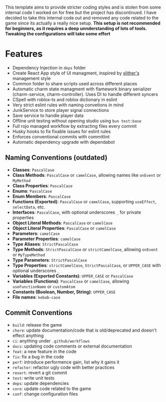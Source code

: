 This template aims to provide stricter coding styles and is stolen from some internal code I worked on for free but the project has discontinued. I have decided to take this internal code out and removed any code related to the game since its actually a really nice setup. **This setup is not recommended for beginners, as it requires a deep unnderstanding of lots of tools. Tweaking the configurations will take some effort**

# Features
* Dependency Injection in `deps` folder
* Create React App style of UI managment, inspired by [slither's](https://github.com/littensy/slither/tree/main/src/client/app) management style
* Common folder to share scripts used across different places
* Automatic charm state managment with flamework binary serializer (charm-service, charm-controller). Uses DI to handle different syncers
* CSpell with roblox-ts and roblox dictionary in eslint
* Very strict eslint rules with naming convetions in mind
* JunkService to store player signal connections
* Save service to handle player data
* Offline unit testing without opening studio using `bun test:base`
* Full rojo managed workflow by extracting files every commit
* Husky hooks to fix fixable issues for eslint rules
* Enforces conventional commits with commitlint
* Automatic dependency upgrade with dependabot

## Naming Conventions (outdated)
- **Classes**: `PascalCase`
- **Class Methods**: `PascalCase` or `camelCase`, allowing names like `onEvent` or `MyMethod`
- **Class Properties**: `PascalCase`
- **Enums**: `PascalCase`
- **Enum Members**: `PascalCase`
- **Functions (Exported)**: `PascalCase` or `camelCase`, supporting `useEffect`, `selectData`, etc.
- **Interfaces**: `PascalCase`, with optional underscores `_` for private properties
- **Object Literal Methods**: `PascalCase` or `camelCase`
- **Object Literal Properties**: `PascalCase` or `camelCase`
- **Parameters**: `camelCase`
- **Parameter Properties**: `camelCase`
- **Type Aliases**: `StrictPascalCase`
- **Type Methods**: `StrictPascalCase` or `strictCamelCase`, allowing `onEvent` or `MyTypeMethod`
- **Type Parameters**: `StrictPascalCase`
- **Type Properties**: `strictCamelCase`, `StrictPascalCase`, or `UPPER_CASE` with optional underscores `_`
- **Variables (Exported Constants)**: `UPPER_CASE` or `PascalCase`
- **Variables (Functions)**: `PascalCase` or `camelCase`, allowing `useFunctionName` or `customAtom`
- **Constants (Boolean, Number, String)**: `UPPER_CASE`
- **File names**: `kebab-case`

## Commit Conventions
* `build`: release the game
* `chore`: update documentation/code that is old/deprecated and doesn't effect anything
* `ci`: anything under `.github/workflows`
* `docs`: updating code comments or external documentation
* `feat`: a new feature in the code
* `fix`: fix a bug in the code
* `perf`: introduce performence gain, list why it gains it
* `refactor`: refactor ugly code with better practices
* `revert`: revert a git commit
* `test`: write unit tests
* `deps`: update dependencies
* `core`: update code related to the game
* `conf`: change configuration files
